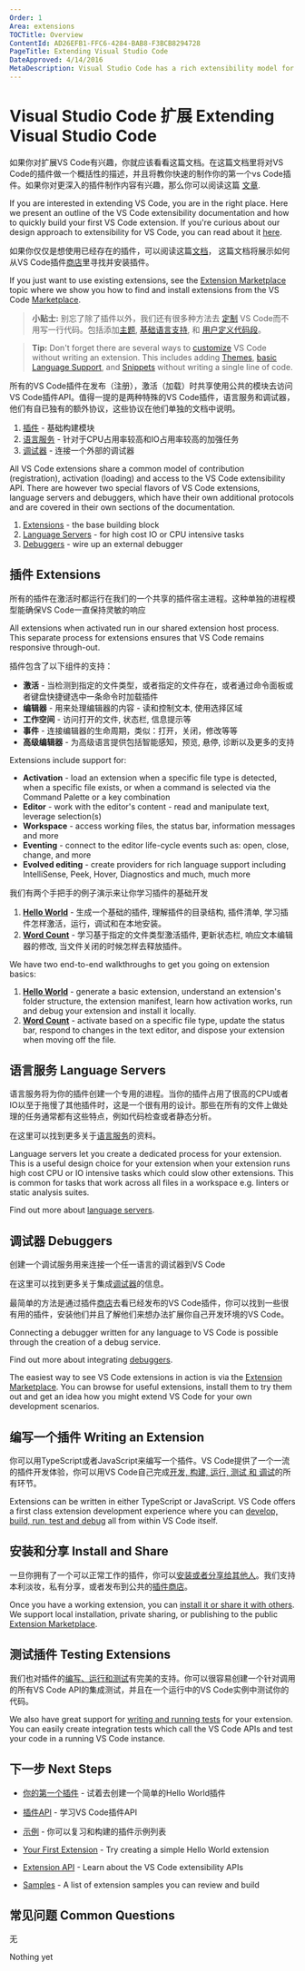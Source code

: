 ```yaml
---
Order: 1
Area: extensions
TOCTitle: Overview
ContentId: AD26EFB1-FFC6-4284-BAB8-F3BCB8294728
PageTitle: Extending Visual Studio Code
DateApproved: 4/14/2016
MetaDescription: Visual Studio Code has a rich extensibility model for interacting with and adding to the tool.  Learn how to create your own extensions (plug-ins) for Visual Studio Code.
---
```


# Visual Studio Code 扩展   Extending Visual Studio Code

如果你对扩展VS Code有兴趣，你就应该看看这篇文档。在这篇文档里将对VS Code的插件做一个概括性的描述，并且将教你快速的制作你的第一个vs Code插件。如果你对更深入的插件制作内容有兴趣，那么你可以阅读这篇 [文章](/docs/extensions/our-approach.md).

If you are interested in extending VS Code, you are in the right place. Here we present an outline of the VS Code extensibility documentation and how to quickly build your first VS Code extension.  If you're curious about our design approach to extensibility for VS Code, you can read about it [here](/docs/extensions/our-approach.md).

如果你仅仅是想使用已经存在的插件，可以阅读这篇[文档](/docs/editor/extension-gallery.md)， 这篇文档将展示如何从VS Code插件[商店](https://marketplace.visualstudio.com/VSCode)里寻找并安装插件。

If you just want to use existing extensions, see the [Extension Marketplace](/docs/editor/extension-gallery.md) topic where we show you how to find and install extensions from the VS Code [Marketplace](https://marketplace.visualstudio.com/VSCode).

>**小贴士:** 别忘了除了插件以外，我们还有很多种方法去 [定制](/docs/customization/overview.md) VS Code而不用写一行代码。包括添加[主题](/docs/customization/themes.md), [基础语言支持](/docs/customization/colorizer.md), 和 [用户定义代码段](/docs/customization/userdefinedsnippets.md)。

>**Tip:** Don't forget there are several ways to [customize](/docs/customization/overview.md) VS Code without writing an extension.  This includes adding [Themes](/docs/customization/themes.md), [basic Language Support](/docs/customization/colorizer.md), and [Snippets](/docs/customization/userdefinedsnippets.md) without writing a single line of code.

所有的VS Code插件在发布（注册），激活（加载）时共享使用公共的模块去访问VS Code插件API。值得一提的是两种特殊的VS Code插件，语言服务和调试器，他们有自已独有的额外协议，这些协议在他们单独的文档中说明。

1. [插件](/docs/extensions/overview.md#extensions) - 基础构建模块
2. [语言服务](/docs/extensions/overview.md#language-servers) - 针对于CPU占用率较高和IO占用率较高的加强任务
3. [调试器](/docs/extensions/overview.md#debuggers) - 连接一个外部的调试器

All VS Code extensions share a common model of contribution (registration), activation (loading) and access to the VS Code extensibility API.  There are however two special flavors of VS Code extensions, language servers and debuggers, which have their own additional protocols and are covered in their own sections of the documentation.

1. [Extensions](/docs/extensions/overview.md#extensions) - the base building block
2. [Language Servers](/docs/extensions/overview.md#language-servers) - for high cost IO or CPU intensive tasks
3. [Debuggers](/docs/extensions/overview.md#debuggers) - wire up an external debugger


## 插件  Extensions

所有的插件在激活时都运行在我们的一个共享的插件宿主进程。这种单独的进程模型能确保VS Code一直保持灵敏的响应

All extensions when activated run in our shared extension host process.  This separate process for extensions ensures that VS Code remains responsive through-out.  

插件包含了以下组件的支持：

* **激活** - 当检测到指定的文件类型，或者指定的文件存在，或者通过命令面板或者键盘快捷键选中一条命令时加载插件
* **编辑器** - 用来处理编辑器的内容 - 读和控制文本, 使用选择区域
* **工作空间** - 访问打开的文件, 状态栏, 信息提示等
* **事件** - 连接编辑器的生命周期，类似：打开，关闭，修改等等 
* **高级编辑器** - 为高级语言提供包括智能感知，预览, 悬停, 诊断以及更多的支持

Extensions include support for:

* **Activation** - load an extension when a specific file type is detected, when a specific file exists, or when a command is selected via the Command Palette or a key combination
* **Editor** - work with the editor's content - read and manipulate text, leverage selection(s)
* **Workspace** - access working files, the status bar, information messages and more
* **Eventing** - connect to the editor life-cycle events such as: open, close, change, and more
* **Evolved editing** - create providers for rich language support including IntelliSense, Peek, Hover, Diagnostics and much, much more

我们有两个手把手的例子演示来让你学习插件的基础开发

1. **[Hello World](/docs/extensions/example-hello-world.md)** - 生成一个基础的插件, 理解插件的目录结构, 插件清单, 学习插件怎样激活，运行，调试和在本地安装。
2. **[Word Count](/docs/extensions/example-word-count.md)** - 学习基于指定的文件类型激活插件, 更新状态栏, 响应文本编辑器的修改, 当文件关闭的时候怎样去释放插件。 

We have two end-to-end walkthroughs to get you going on extension basics:

1. **[Hello World](/docs/extensions/example-hello-world.md)** - generate a basic extension, understand an extension's folder structure, the extension manifest, learn how activation works, run and debug your extension and install it locally. 
2. **[Word Count](/docs/extensions/example-word-count.md)** - activate based on a specific file type, update the status bar, respond to changes in the text editor, and dispose your extension when moving off the file. 

## 语言服务  Language Servers

语言服务将为你的插件创建一个专用的进程。当你的插件占用了很高的CPU或者IO以至于拖慢了其他插件时，这是一个很有用的设计。那些在所有的文件上做处理的任务通常都有这些特点，例如代码检查或者静态分析。

在这里可以找到更多关于[语言服务](/docs/extensions/example-language-server.md)的资料。

Language servers let you create a dedicated process for your extension.  This is a useful design choice for your extension when your extension runs high cost CPU or IO intensive tasks which could slow other extensions.  This is common for tasks that work across all files in a workspace e.g. linters or static analysis suites.

Find out more about [language servers](/docs/extensions/example-language-server.md).

## 调试器 Debuggers

创建一个调试服务用来连接一个任一语言的调试器到VS Code

在这里可以找到更多关于集成[调试器](/docs/extensions/example-debuggers.md)的信息。

最简单的方法是通过插件[商店](/docs/editor/extension-gallery.md)去看已经发布的VS Code插件，你可以找到一些很有用的插件，安装他们并且了解他们来想办法扩展你自己开发环境的VS Code。

Connecting a debugger written for any language to VS Code is possible through the creation of a debug service.

Find out more about integrating [debuggers](/docs/extensions/example-debuggers.md).

The easiest way to see VS Code extensions in action is via the [Extension Marketplace](/docs/editor/extension-gallery.md).  You can browse for useful extensions, install them to try them out and get an idea how you might extend VS Code for your own development scenarios.

## 编写一个插件  Writing an Extension

你可以用TypeScript或者JavaScript来编写一个插件。VS Code提供了一个一流的插件开发体验，你可以用VS Code自己完成[开发, 构建, 运行, 测试 和 调试](/docs/extensions/debugging-extensions.md)的所有环节。

Extensions can be written in either TypeScript or JavaScript.  VS Code offers a first class extension development experience where you can [develop, build, run, test and debug](/docs/extensions/debugging-extensions.md) all from within VS Code itself.

## 安装和分享  Install and Share

一旦你拥有了一个可以正常工作的插件，你可以[安装或者分享给其他人](/docs/extensions/install-extension.md)。我们支持本利淡妆，私有分享，或者发布到公共的[插件商店](/docs/editor/extension-gallery.md)。

Once you have a working extension, you can [install it or share it with others](/docs/extensions/install-extension.md).   We support local installation, private sharing, or publishing to the public [Extension Marketplace](/docs/editor/extension-gallery.md).

## 测试插件  Testing Extensions

我们也对插件的[编写、运行和测试](/docs/extensions/testing-extensions.md)有完美的支持。你可以很容易创建一个针对调用的所有VS Code API的集成测试，并且在一个运行中的VS Code实例中测试你的代码。

We also have great support for [writing and running tests](/docs/extensions/testing-extensions.md) for your extension.  You can easily create integration tests which call the VS Code APIs and test your code in a running VS Code instance.

## 下一步  Next Steps

* [你的第一个插件](/docs/extensions/example-hello-world.md) - 试着去创建一个简单的Hello World插件
* [插件API](/docs/extensionAPI/overview.md) - 学习VS Code插件API
* [示例](/docs/tools/samples.md) - 你可以复习和构建的插件示例列表

* [Your First Extension](/docs/extensions/example-hello-world.md) - Try creating a simple Hello World extension
* [Extension API](/docs/extensionAPI/overview.md) - Learn about the VS Code extensibility APIs
* [Samples](/docs/tools/samples.md) - A list of extension samples you can review and build

## 常见问题 Common Questions

无

Nothing yet

